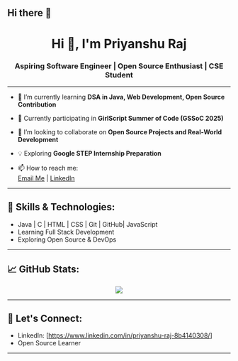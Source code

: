 ## Hi there 👋
<h1 align="center">Hi 👋, I'm Priyanshu Raj </h1>
<h3 align="center">Aspiring Software Engineer | Open Source Enthusiast | CSE Student</h3>

---

- 🌱 I’m currently learning **DSA in Java, Web Development, Open Source Contribution**

- 🔭 Currently participating in **GirlScript Summer of Code (GSSoC 2025)**

- 👯 I’m looking to collaborate on **Open Source Projects and Real-World Development**

- 💡 Exploring **Google STEP Internship Preparation**  

- 📫 How to reach me:  
[Email Me](mailto:priyanshuraj2011005@gmail.com) | [LinkedIn](https://www.linkedin.com/in/priyanshu-raj-8b4140308/)  

---

## 🚀 Skills & Technologies:
- Java | C | HTML | CSS | Git | GitHub| JavaScript  
- Learning Full Stack Development  
- Exploring Open Source & DevOps  

---

## 📈 GitHub Stats:
<p align="center">
  <img src="https://github-readme-stats.vercel.app/api?username=priyanshuraj20&show_icons=true&theme=tokyonight" />
</p>

---

## 🤝 Let's Connect:
- LinkedIn: [https://www.linkedin.com/in/priyanshu-raj-8b4140308/]   
- Open Source Learner  

---

<!--
**priyanshuraj20/priyanshuraj20** is a ✨ _special_ ✨ repository because its `README.md` (this file) appears on your GitHub profile.

Here are some ideas to get you started:

- 🔭 I’m currently working on ...
- 🌱 I’m currently learning ...
- 👯 I’m looking to collaborate on ...
- 🤔 I’m looking for help with ...
- 💬 Ask me about ...
- 📫 How to reach me: ...
- 😄 Pronouns: ...
- ⚡ Fun fact: ...
-->
